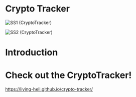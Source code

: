 # Crypto Tracker

![SS1 (CryptoTracker)](https://user-images.githubusercontent.com/74912161/187274937-88d04228-bea8-4106-97d1-346646ea14ad.png)


![SS2 (CryptoTracker)](https://user-images.githubusercontent.com/74912161/187275033-5ba321e3-1ff8-4efd-a119-781c30e00680.png)


# Introduction


# Check out the CryptoTracker!

https://living-hell.github.io/crypto-tracker/
